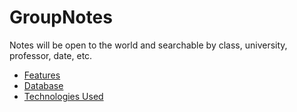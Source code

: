GroupNotes
==========
Notes will be open to the world and searchable by class, university, professor, date, etc.

* [Features](https://github.com/sixthsmith90/GroupNotes/wiki/Features)
* [Database](https://github.com/sixthsmith90/GroupNotes/wiki/Database)
* [Technologies Used](https://github.com/sixthsmith90/GroupNotes/wiki/Technologies-Used)
